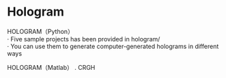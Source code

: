 # Hologram
HOLOGRAM（Python）  
· Five sample projects has been provided in hologram/  
· You can use them to generate computer-generated holograms in different ways   

HOLOGRAM（Matlab）
. CRGH
